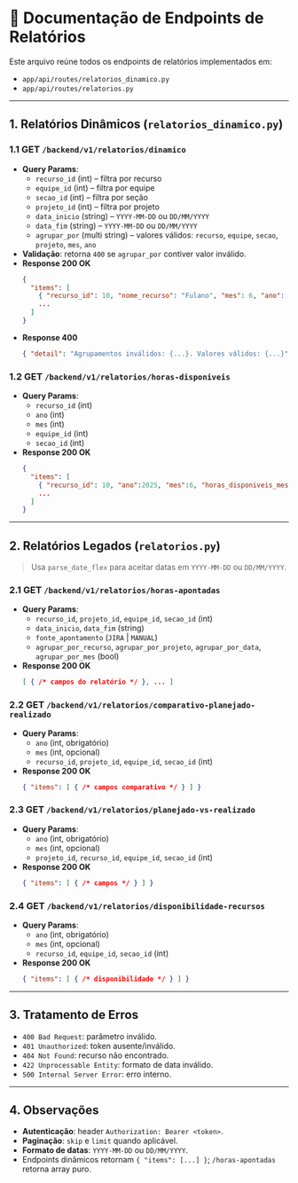 # 📝 Documentação de Endpoints de Relatórios

Este arquivo reúne todos os endpoints de relatórios implementados em:
- `app/api/routes/relatorios_dinamico.py`
- `app/api/routes/relatorios.py`

---
## 1. Relatórios Dinâmicos (`relatorios_dinamico.py`)

### 1.1 GET `/backend/v1/relatorios/dinamico`
- **Query Params**:
  - `recurso_id` (int)             – filtra por recurso
  - `equipe_id` (int)              – filtra por equipe
  - `secao_id` (int)               – filtra por seção
  - `projeto_id` (int)             – filtra por projeto
  - `data_inicio` (string)         – `YYYY-MM-DD` ou `DD/MM/YYYY`
  - `data_fim`    (string)         – `YYYY-MM-DD` ou `DD/MM/YYYY`
  - `agrupar_por` (multi string)   – valores válidos: `recurso`, `equipe`, `secao`, `projeto`, `mes`, `ano`
- **Validação**: retorna `400` se `agrupar_por` contiver valor inválido.
- **Response 200 OK**
  ```json
  {
    "items": [
      { "recurso_id": 10, "nome_recurso": "Fulano", "mes": 6, "ano": 2025, "total_horas": 42.5 },
      ...
    ]
  }
  ```
- **Response 400**
  ```json
  { "detail": "Agrupamentos inválidos: {...}. Valores válidos: {...}" }
  ```

### 1.2 GET `/backend/v1/relatorios/horas-disponiveis`
- **Query Params**:
  - `recurso_id` (int)
  - `ano` (int)
  - `mes` (int)
  - `equipe_id` (int)
  - `secao_id` (int)
- **Response 200 OK**
  ```json
  {
    "items": [
      { "recurso_id": 10, "ano":2025, "mes":6, "horas_disponiveis_mes":160.00 },
      ...
    ]
  }
  ```

---
## 2. Relatórios Legados (`relatorios.py`)

> Usa `parse_date_flex` para aceitar datas em `YYYY-MM-DD` ou `DD/MM/YYYY`.

### 2.1 GET `/backend/v1/relatorios/horas-apontadas`
- **Query Params**:
  - `recurso_id`, `projeto_id`, `equipe_id`, `secao_id` (int)
  - `data_inicio`, `data_fim` (string)
  - `fonte_apontamento` (`JIRA` | `MANUAL`)
  - `agrupar_por_recurso`, `agrupar_por_projeto`, `agrupar_por_data`, `agrupar_por_mes` (bool)
- **Response 200 OK**
  ```json
  [ { /* campos do relatório */ }, ... ]
  ```

### 2.2 GET `/backend/v1/relatorios/comparativo-planejado-realizado`
- **Query Params**:
  - `ano` (int, obrigatório)
  - `mes` (int, opcional)
  - `recurso_id`, `projeto_id`, `equipe_id`, `secao_id` (int)
- **Response 200 OK**
  ```json
  { "items": [ { /* campos comparativo */ } ] }
  ```

### 2.3 GET `/backend/v1/relatorios/planejado-vs-realizado`
- **Query Params**:
  - `ano` (int, obrigatório)
  - `mes` (int, opcional)
  - `projeto_id`, `recurso_id`, `equipe_id`, `secao_id` (int)
- **Response 200 OK**
  ```json
  { "items": [ { /* campos */ } ] }
  ```

### 2.4 GET `/backend/v1/relatorios/disponibilidade-recursos`
- **Query Params**:
  - `ano` (int, obrigatório)
  - `mes` (int, opcional)
  - `recurso_id`, `equipe_id`, `secao_id` (int)
- **Response 200 OK**
  ```json
  { "items": [ { /* disponibilidade */ } ] }
  ```

---
## 3. Tratamento de Erros
- `400 Bad Request`: parâmetro inválido.
- `401 Unauthorized`: token ausente/inválido.
- `404 Not Found`: recurso não encontrado.
- `422 Unprocessable Entity`: formato de data inválido.
- `500 Internal Server Error`: erro interno.

---
## 4. Observações
- **Autenticação**: header `Authorization: Bearer <token>`.
- **Paginação**: `skip` e `limit` quando aplicável.
- **Formato de datas**: `YYYY-MM-DD` ou `DD/MM/YYYY`.
- Endpoints dinâmicos retornam `{ "items": [...] }`; `/horas-apontadas` retorna array puro.

